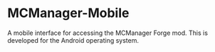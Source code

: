 MCManager-Mobile
================

A mobile interface for accessing the MCManager Forge mod. This is developed for the Android operating system.